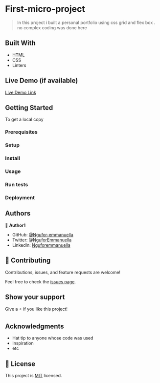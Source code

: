 # First-micro-project
> In this project i built a personal portfolio using css grid and flex box . no  complex coding was done here 

## Built With

- HTML
- CSS
- Linters

## Live Demo (if available)

[Live Demo Link](https://livedemo.com)


## Getting Started
To get a local copy

### Prerequisites

### Setup

### Install

### Usage

### Run tests

### Deployment


## Authors

👤 **Author1**

- GitHub: [@Ngufor-emmanuella](https://github.com/Ngufor-emmanuella)
- Twitter: [@NguforEmmanuella](https://twitter.com/NguforEmmanuella)
- LinkedIn: [Nguforemmanuella](https://linkedin.com/in/Nguforemmanuella)


## 🤝 Contributing

Contributions, issues, and feature requests are welcome!

Feel free to check the [issues page](../../issues/).

## Show your support

Give a ⭐️ if you like this project!

## Acknowledgments

- Hat tip to anyone whose code was used
- Inspiration
- etc

## 📝 License

This project is [MIT](./MIT.md) licensed.